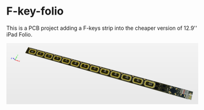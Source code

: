 # F-key-folio

This is a PCB project adding a F-keys strip into the cheaper version of 12.9'' iPad Folio. 

![image-20230525193718398](fig/image-20230525193718398.png)